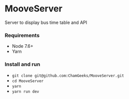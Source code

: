 # MooveServer
Server to display bus time table and API

### Requirements
* Node 7.6+
* Yarn

### Install and run
* `git clone git@github.com:ChamGeeks/MooveServer.git`
* `cd MooveServer`
* `yarn`
* `yarn run dev`
